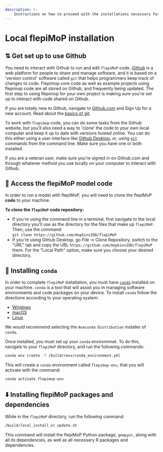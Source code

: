 ```yaml
---
description: >-
    Instructions on how to proceed with the installations necessary for local flepiMoP use.
---
```



# Local flepiMoP installation

## ⇅ Get set up to use Github

You need to interact with Github to run and edit `flepiMoP` code. [Github](https://github.com/) is a web platform for people to share and manage software, and it is based on a 'version control' software called `git` that helps programmers keep track of changes to code. Flepimop core code as well as example projects using flepimop code are all stored on Github, and frequently being updated. The first step to using flepimop for your own project is making sure you're set up to interact with code shared on Github.

If you are totally new to Github, navigate to [Github.com](https://github.com/) and Sign Up for a new account. Read about the [basics of git](https://docs.github.com/en/get-started/getting-started-with-git/set-up-git).

To work with `flepimop` code, you can do some tasks from the Github website, but you'll also need a way to 'clone' the code to your own local computer and keep it up to date with versions hosted online. You can do this either using a user interface like [Github Desktop](https://desktop.github.com/), or, using [`git` ](https://git-scm.com/downloads)commands from the command line. Make sure you have one or both installed.

If you are a veteran user, make sure you're signed in on Github.com and through whatever method you use locally on your computer to interact with Github.

## 🔐 Access the flepiMoP model code

In order to run a model with flepiMoP, you will need to clone the flepiMoP **code** to your machine. 

**To clone the `flepiMoP` code repository:**

* If you're using the command line in a terminal, first navigate to the local directory you'll use as the directory for the files that make up `flepiMoP`. Then, use the command:\
  `git clone https://github.com/HopkinsIDD/flepiMoP`
* If you're using Github Desktop, go File -> Clone Repository, switch to the "URL" tab and copy the URL `https://github.com/HopkinsIDD/flepiMoP` there. For the "Local Path" option, make sure you choose your desired directory.

## 🐍 Installing `conda`

In order to complete `flepiMoP` installation, you must have [`conda`](https://docs.conda.io/projects/conda/en/latest/user-guide/getting-started.html) installed on your machine. `conda` is a tool that will assist you in managing software environments and code packages on your device. To install `conda` follow the directions according to your operating system:

* [Windows](https://docs.conda.io/projects/conda/en/latest/user-guide/install/windows.html)
* [macOS](https://docs.conda.io/projects/conda/en/latest/user-guide/install/macos.html)
* [Linux](https://docs.conda.io/projects/conda/en/latest/user-guide/install/linux.html)

We would recommend selecting the `Anaconda Distribution` installer of `conda`.

Once installed, you must set up your `conda` environmnet. To do this, navigate to your `flepiMoP` directory, and run the following commands:

```bash
conda env create -f /build/renv/conda_environment.yml
```
This will create a `conda` environment called `flepimop-env`, that you will activate with the command:

```bash
conda activate flepimop-env
```

## ⬇️ Installing flepiMoP packages and dependencies

While in the `flepiMoP` directory, run the following command:

```bash
/build/local_install_or_update.sh
```

This command will install the flepiMoP Python package, `gempyor`, along with all its dependencies, as well as all necessary R packages and dependencies. 